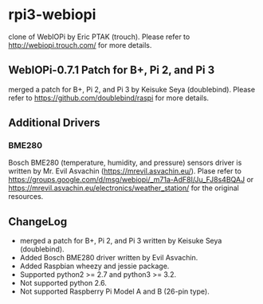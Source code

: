# rpi3-webiopi
clone of WebIOPi by Eric PTAK (trouch).
Please refer to http://webiopi.trouch.com/ for more details.

## WebIOPi-0.7.1 Patch for B+, Pi 2, and Pi 3
merged a patch for B+, Pi 2, and Pi 3 by Keisuke Seya (doublebind).
Please refer to https://github.com/doublebind/raspi for more details.

## Additional Drivers

### BME280
Bosch BME280 (temperature, humidity, and pressure) sensors driver is written by Mr. Evil Asvachin (https://mrevil.asvachin.eu/).
Plase refer to https://groups.google.com/d/msg/webiopi/_m71a-AdF8I/Ju_FJ8s4BQAJ or https://mrevil.asvachin.eu/electronics/weather_station/ for the original resources.

## ChangeLog

* merged a patch for B+, Pi 2, and Pi 3 written by Keisuke Seya (doublebind).
* Added Bosch BME280 driver written by Evil Asvachin.
* Added Raspbian wheezy and jessie package.
* Supported python2 >= 2.7 and python3 >= 3.2.
* Not supported python 2.6.
* Not supported Raspberry Pi Model A and B (26-pin type). 




